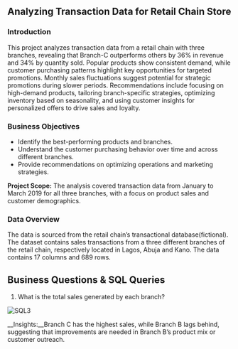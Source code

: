 ## Analyzing Transaction Data for Retail Chain Store

### Introduction
This project analyzes transaction data from a retail chain with three branches, revealing that Branch-C outperforms others by 36% in revenue and 34% by quantity sold. Popular products show consistent demand, while customer purchasing patterns highlight key opportunities for targeted promotions. Monthly sales fluctuations suggest potential for strategic promotions during slower periods. Recommendations include focusing on high-demand products, tailoring branch-specific strategies, optimizing inventory based on seasonality, and using customer insights for personalized offers to drive sales and loyalty.

### Business Objectives
* Identify the best-performing products and branches.
* Understand the customer purchasing behavior over time and across different branches.
* Provide recommendations on optimizing operations and marketing strategies.

__Project Scope:__ The analysis covered transaction data from January to March 2019 for all three branches, with a focus on product sales and customer demographics.

### Data Overview
The data is sourced from the retail chain’s transactional database(fictional). The dataset contains sales transactions from a three different branches of the retail chain, respectively located in Lagos, Abuja and Kano. The data contains 17 columns and 689 rows.

## Business Questions & SQL Queries
1. What is the total sales generated by each branch?

![SQL3](https://github.com/user-attachments/assets/9b4171cb-dd43-4a4b-b130-cb682dab9ed2)

__Insights:__Branch C has the highest sales, while Branch B lags behind, suggesting that improvements are needed in Branch B’s product mix or customer outreach.
